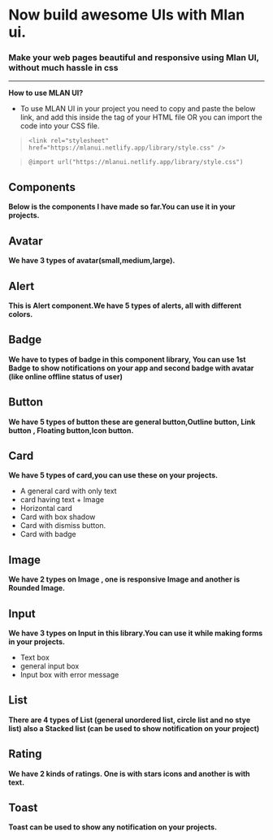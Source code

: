 # Now build awesome UIs  with Mlan ui.

### Make your web pages beautiful and responsive using Mlan UI, without much hassle in css
---
**How to use MLAN UI?** 
- To use MLAN UI in your project you need to copy and paste the below link, and add this inside the <head> tag of your HTML file OR you can import the code into your CSS file.

> `<link rel="stylesheet" href="https://mlanui.netlify.app/library/style.css" />`

> `@import url("https://mlanui.netlify.app/library/style.css")`

## Components

**Below is the components I have made so far.You can use it in your projects.**

## Avatar
**We have 3 types of avatar(small,medium,large).**
## Alert
**This is Alert component.We have 5 types of alerts, all with different colors.**

## Badge
**We have to types of badge in this component library, You can use 1st Badge to show notifications on your app and second badge with avatar (like online offline status of user)**
## Button
**We have 5 types of button these are general button,Outline button, Link button , Floating button,Icon button.**

## Card
**We have 5 types of card,you can use these on your projects.** 
- A general card with only text 
- card having  text + Image
- Horizontal card
- Card with box shadow
- Card with dismiss button.
- Card with badge

## Image
**We have 2 types on Image , one is responsive Image and another is Rounded Image.**

## Input
**We have 3 types on Input in this library.You can use it while making forms in your projects.**

- Text box 
- general input box 
- Input box with error message

## List
**There are 4 types of List (general unordered list, circle list and no stye list) also a Stacked list (can be used to show notification on your project)**

## Rating
**We have 2 kinds of ratings. One is with stars icons and another is with text.**

## Toast
**Toast can be used to show any notification on your projects.**